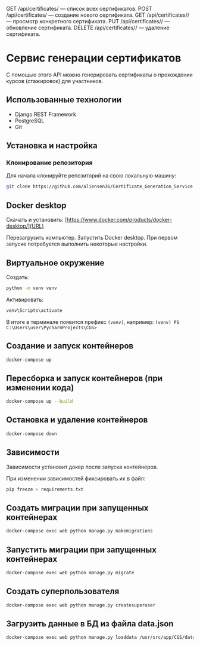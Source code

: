 GET /api/certificates/ — список всех сертификатов.
POST /api/certificates/ — создание нового сертификата.
GET /api/certificates/<id>/ — просмотр конкретного сертификата.
PUT /api/certificates/<id>/ — обновление сертификата.
DELETE /api/certificates/<id>/ — удаление сертификата.

# Сервис генерации сертификатов

С помощью этого API можно генерировать сертификаты о прохождении курсов (стажировок) для участников.

## Использованные технологии

- Django REST Framework
- PostgreSQL
- Git

## Установка и настройка

### Клонирование репозитория

Для начала клонируйте репозиторий на свою локальную машину:

```bash
git clone https://github.com/aliensen36/Certificate_Generation_Service.git
```

## Docker desktop
Скачать и установить:
[https://www.docker.com/products/docker-desktop/](URL)

Перезагрузить компьютер.
Запустить Docker desktop. При первом запуске потребуется выполнить некоторые настройки.

## Виртуальное окружение
Создать:
```bash
python -m venv venv
```  
Активировать:
```bash
venv\Scripts\activate
```

В итоге в терминале появится префикс `(venv)`, например:
`(venv) PS C:\Users\user\PycharmProjects\CGS>`

## Создание и запуск контейнеров
```bash
docker-compose up
```

## Пересборка и запуск контейнеров (при изменении кода)
```bash
docker-compose up --build
```

## Остановка и удаление контейнеров
```bash
docker-compose down
```

## Зависимости

Зависимости установит докер после запуска контейнеров.

При изменении зависимостей фиксировать их в файл:
```bash
pip freeze > requirements.txt
```

## Создать миграции при запущенных контейнерах
```bash
docker-compose exec web python manage.py makemigrations
```

## Запустить миграции при запущенных контейнерах
```bash
docker-compose exec web python manage.py migrate
```

## Создать суперпользователя
```bash
docker-compose exec web python manage.py createsuperuser
```


## Загрузить данные в БД из файла data.json
```bash
docker-compose exec web python manage.py loaddata /usr/src/app/CGS/data/data.json
```
